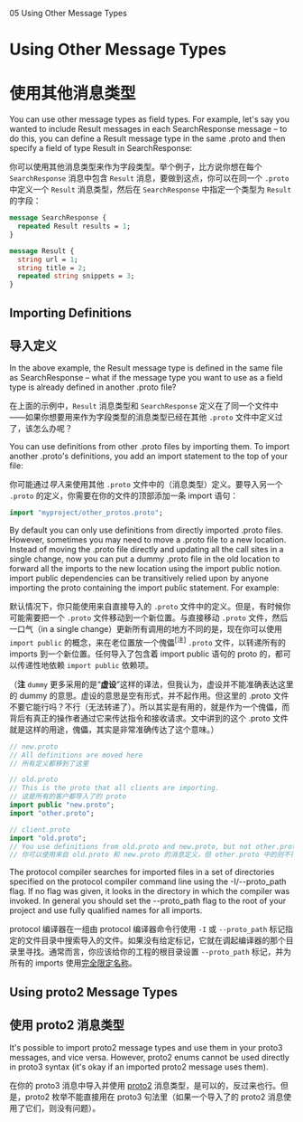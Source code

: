 05 Using Other Message Types

# Using Other Message Types

# 使用其他消息类型

You can use other message types as field types. For example, let's say you wanted to include Result messages in each SearchResponse message – to do this, you can define a Result message type in the same .proto and then specify a field of type Result in SearchResponse:

你可以使用其他消息类型来作为字段类型。举个例子，比方说你想在每个 `SearchResponse` 消息中包含 `Result` 消息，要做到这点，你可以在同一个 `.proto` 中定义一个 `Result` 消息类型，然后在 `SearchResponse` 中指定一个类型为 `Result` 的字段：

```proto
message SearchResponse {
  repeated Result results = 1;
}

message Result {
  string url = 1;
  string title = 2;
  repeated string snippets = 3;
}

```

## Importing Definitions

## 导入定义

In the above example, the Result message type is defined in the same file as SearchResponse – what if the message type you want to use as a field type is already defined in another .proto file?

在上面的示例中，`Result` 消息类型和 `SearchResponse` 定义在了同一个文件中——如果你想要用来作为字段类型的消息类型已经在其他 `.proto` 文件中定义过了，该怎么办呢？

You can use definitions from other .proto files by importing them. To import another .proto's definitions, you add an import statement to the top of your file:

你可能通过*导入*来使用其他 `.proto` 文件中的（消息类型）定义。要导入另一个 `.proto` 的定义，你需要在你的文件的顶部添加一条 import 语句：

```proto
import "myproject/other_protos.proto";
```

By default you can only use definitions from directly imported .proto files. However, sometimes you may need to move a .proto file to a new location. Instead of moving the .proto file directly and updating all the call sites in a single change, now you can put a dummy .proto file in the old location to forward all the imports to the new location using the import public notion. import public dependencies can be transitively relied upon by anyone importing the proto containing the import public statement. For example:

默认情况下，你只能使用来自直接导入的 `.proto` 文件中的定义。但是，有时候你可能需要把一个 `.proto` 文件移动到一个新位置。与直接移动 `.proto` 文件，然后一口气（in a single change）更新所有调用的地方不同的是，现在你可以使用 `import public` 的概念，来在老位置放一个傀儡<sup>[注]</sup> `.proto` 文件，以转递所有的 imports 到一个新位置。任何导入了包含着 import public 语句的 proto 的，都可以传递性地依赖 `import public` 依赖项。

（**注** `dummy` 更多采用的是“**虚设**”这样的译法，但我认为，虚设并不能准确表达这里的 dummy 的意思。虚设的意思是空有形式，并不起作用。但这里的 .proto 文件不要它能行吗？不行（无法转递了）。所以其实是有用的，就是作为一个傀儡，而背后有真正的操作者通过它来传达指令和接收请求。文中讲到的这个 .proto 文件就是这样的用途，傀儡，其实是非常准确传达了这个意味。）

```proto
// new.proto
// All definitions are moved here
// 所有定义都移到了这里
```

```proto
// old.proto
// This is the proto that all clients are importing.
// 这是所有的客户都导入了的 proto
import public "new.proto";
import "other.proto";
```

```proto
// client.proto
import "old.proto";
// You use definitions from old.proto and new.proto, but not other.proto
// 你可以使用来自 old.proto 和 new.proto 的消息定义，但 other.proto 中的则不行 
```

The protocol compiler searches for imported files in a set of directories specified on the protocol compiler command line using the -I/--proto_path flag. If no flag was given, it looks in the directory in which the compiler was invoked. In general you should set the --proto_path flag to the root of your project and use fully qualified names for all imports.

protocol 编译器在一组由 protocol 编译器命令行使用 `-I` 或 `--proto_path` 标记指定的文件目录中搜索导入的文件。如果没有给定标记，它就在调起编译器的那个目录里寻找。通常而言，你应该给你的工程的根目录设置 `--proto_path` 标记，并为所有的 imports 使用[完全限定名称](https://en.wikipedia.org/wiki/Fully_qualified_name)。

## Using proto2 Message Types

## 使用 proto2 消息类型

It's possible to import proto2 message types and use them in your proto3 messages, and vice versa. However, proto2 enums cannot be used directly in proto3 syntax (it's okay if an imported proto2 message uses them).

在你的 proto3 消息中导入并使用 [proto2](https://developers.google.com/protocol-buffers/docs/proto) 消息类型，是可以的，反过来也行。但是，proto2 枚举不能直接用在 proto3 句法里（如果一个导入了的 proto2 消息使用了它们，则没有问题）。


